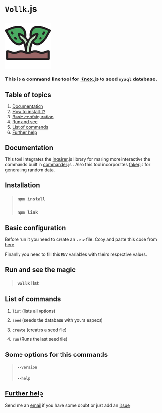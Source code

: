 # `Vollk`.js

## <img align="center" alt="vollk Logo" src="logo.svg" height=150 title="vollk.js"/>

### This is a command line tool for [Knex](http://knexjs.org).js to seed `mysql` database.

## Table of topics
1. [Documentation](#documentation)
2. [How to install it?](#installation)
3. [Basic confsiguration](#basic_configuration)
4. [Run and see](#run_and_see_the_magic)
5. [List of commands](#list_of_commands)
6. [Further help](#help)

## Documentation

This tool integrates the [inquirer](https://github.com/SBoudrias/Inquirer.js).js library for making more interactive the commands built in [commander](https://www.npmjs.com/package/commander).js . Also this tool incorporates [faker](https://www.npmjs.com/package/faker).js for generating random data.

## Installation

> ### `npm install`
> ### `npm link`

## Basic configuration

Before run it you need to create an `.env` file. Copy and paste this code from [here](https://github.com/2rhop/vollk/blob/master/.env.example)

Finanlly you need to fill this `ENV` variables with theirs respective values.

## Run and see the magic

> ### `vollk` list

## List of commands

1. `list` (lists all options)

2. `seed` (seeds the database with yours especs)

3. `create` (creates a seed file)

4. `run` (Runs the last seed file)

## Some options for this commands

>#### `--version`
>#### `--help`



## [Further help](#help)

Send me an [email](mailto:renerp2016@gmail.com) if you have some doubt or just add an [issue](https://github.com/2rhop/vollk/issues)